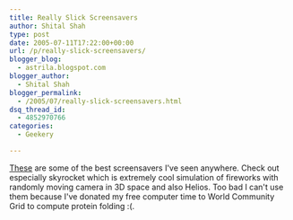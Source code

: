 ```yaml
---
title: Really Slick Screensavers
author: Shital Shah
type: post
date: 2005-07-11T17:22:00+00:00
url: /p/really-slick-screensavers/
blogger_blog:
  - astrila.blogspot.com
blogger_author:
  - Shital Shah
blogger_permalink:
  - /2005/07/really-slick-screensavers.html
dsq_thread_id:
  - 4852970766
categories:
  - Geekery

---
```

[These][1] are some of the best screensavers I've seen anywhere. Check out especially skyrocket which is extremely cool simulation of fireworks with randomly moving camera in 3D space and also Helios. Too bad I can't use them because I've donated my free computer time to World Community Grid to compute protein folding :(.

 [1]: http://www.reallyslick.com/